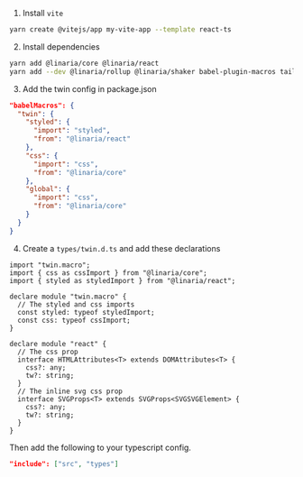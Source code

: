 1. Install `vite`

```sh
yarn create @vitejs/app my-vite-app --template react-ts
```

2. Install dependencies

```sh
yarn add @linaria/core @linaria/react
yarn add --dev @linaria/rollup @linaria/shaker babel-plugin-macros tailwindcss twin.macro
```

3. Add the twin config in package.json

```json
"babelMacros": {
  "twin": {
    "styled": {
      "import": "styled",
      "from": "@linaria/react"
    },
    "css": {
      "import": "css",
      "from": "@linaria/core"
    },
    "global": {
      "import": "css",
      "from": "@linaria/core"
    }
  }
}
```

4. Create a `types/twin.d.ts` and add these declarations

```tsx
import "twin.macro";
import { css as cssImport } from "@linaria/core";
import { styled as styledImport } from "@linaria/react";

declare module "twin.macro" {
  // The styled and css imports
  const styled: typeof styledImport;
  const css: typeof cssImport;
}

declare module "react" {
  // The css prop
  interface HTMLAttributes<T> extends DOMAttributes<T> {
    css?: any;
    tw?: string;
  }
  // The inline svg css prop
  interface SVGProps<T> extends SVGProps<SVGSVGElement> {
    css?: any;
    tw?: string;
  }
}
```

Then add the following to your typescript config.

```json
"include": ["src", "types"]
```
